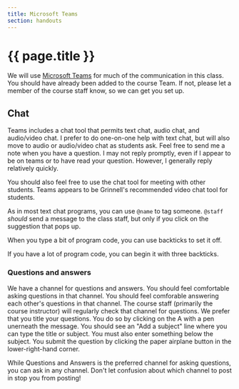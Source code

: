 ```yaml
---
title: Microsoft Teams
section: handouts
---
```


# {{ page.title }}

We will use [Microsoft Teams](https://teams.microsoft.com) for much of the communication in this class.
You should have already been added to the course Team.
If not, please let a member of the course staff know, so we can get you set up.

## Chat

Teams includes a chat tool that permits text chat, audio chat, and audio/video chat.
I prefer to do one-on-one help with text chat, but will also move to audio or audio/video chat as students ask.
Feel free to send me a note when you have a question.
I may not reply promptly, even if I appear to be on teams or to have read your question.
However, I generally reply relatively quickly.

You should also feel free to use the chat tool for meeting with other students.  Teams appears to be Grinnell's recommended video chat tool for students.

As in most text chat programs, you can use `@name` to tag someone.
`@staff` *should* send a message to the class staff, but only if you click on the suggestion that pops up.

When you type a bit of program code, you can use backticks to set it off.

If you have a lot of program code, you can begin it with three backticks.

### Questions and answers

We have a channel for questions and answers.
You should feel comfortable asking questions in that channel.
You should feel comforable answering each other's questions in that channel.
The course staff (primarily the course instructor) will regularly check that channel for questions.
We prefer that you title your questions.
You do so by clicking on the A with a pen unerneath the message.
You should see an "Add a subject" line where you can type the title or subject.
You must also enter something below the subject.
You submit the question by clicking the paper airplane button in the lower-right-hand corner.

While Questions and Answers is the preferred channel for asking questions, you can ask in any channel. Don't let confusion about which channel to post in stop you from posting!
